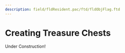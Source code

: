 ```yaml
---
description: field/fldResident.pac/ftd/fldObjFlag.ftd
---
```


# Creating Treasure Chests

Under Construction!
